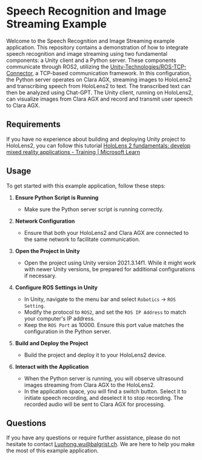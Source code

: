 
# Speech Recognition and Image Streaming Example

Welcome to the Speech Recognition and Image Streaming example application. This repository contains a demonstration of how to integrate speech recognition and image streaming using two fundamental components: a Unity client and a Python server. These components communicate through ROS2, utilizing the [Unity-Technologies/ROS-TCP-Connector](https://github.com/Unity-Technologies/ROS-TCP-Connector), a TCP-based communication framework. In this configuration, the Python server operates on Clara AGX, streaming images to HoloLens2 and transcribing speech from HoloLens2 to text. The transcribed text can then be analyzed using Chat-GPT. The Unity client, running on HoloLens2, can visualize images from Clara AGX and record and transmit user speech to Clara AGX.

## Requirements

If you have no experience about building and deploying Unity project to HoloLens2, you can follow this tutorial [HoloLens 2 fundamentals: develop mixed reality applications - Training | Microsoft Learn](https://learn.microsoft.com/en-us/training/paths/beginner-hololens-2-tutorials/)

## Usage

To get started with this example application, follow these steps:

1.  **Ensure Python Script is Running**
    
    -   Make sure the Python server script is running correctly.
2.  **Network Configuration**
    
    -   Ensure that both your HoloLens2 and Clara AGX are connected to the same network to facilitate communication.
3.  **Open the Project in Unity**
    
    -   Open the project using Unity version 2021.3.14f1. While it might work with newer Unity versions, be prepared for additional configurations if necessary.
4.  **Configure ROS Settings in Unity**
    
    -   In Unity, navigate to the menu bar and select `Robotics` -> `ROS Setting`.
    -   Modify the protocol to `ROS2`, and set the `ROS IP Address` to match your computer's IP address.
    -   Keep the `ROS Port` as 10000. Ensure this port value matches the configuration in the Python server.
5.  **Build and Deploy the Project**
    
    -   Build the project and deploy it to your HoloLens2 device.
6.  **Interact with the Application**
    
    -   When the Python server is running, you will observe ultrasound images streaming from Clara AGX to the HoloLens2.
    -   In the application space, you will find a switch button. Select it to initiate speech recording, and deselect it to stop recording. The recorded audio will be sent to Clara AGX for processing.

## Questions

If you have any questions or require further assistance, please do not hesitate to contact [Luohong.wu@balgrist.ch](mailto:Luohong.wu@balgrist.ch). We are here to help you make the most of this example application.